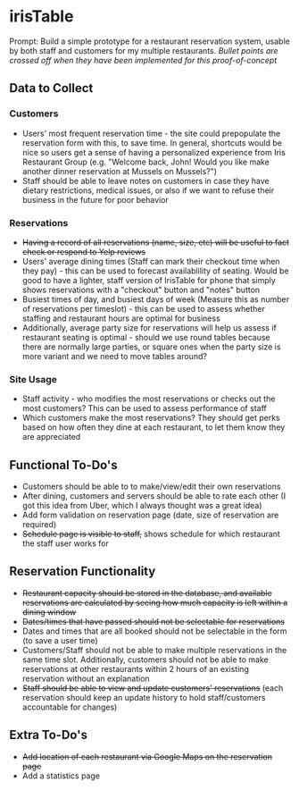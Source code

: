 # irisTable #

Prompt: Build a simple prototype for a restaurant reservation system, usable by both staff and customers for my multiple restaurants.
*Bullet points are crossed off when they have been implemented for this proof-of-concept*

## Data to Collect ##
### Customers ###
* Users' most frequent reservation time - the site could prepopulate the reservation form with this, to save time. In general, shortcuts would be nice so users get a sense of having a personalized experience from Iris Restaurant Group (e.g. "Welcome back, John! Would you like make another dinner reservation at Mussels on Mussels?")
* Staff should be able to leave notes on customers in case they have dietary restrictions, medical issues, or also if we want to refuse their business in the future for poor behavior

### Reservations ###
* <strike>Having a record of all reservations (name, size, etc) will be useful to fact check or respond to Yelp reviews</strike>
* Users' average dining times (Staff can mark their checkout time when they pay) - this can be used to forecast availablility of seating.  Would be good to have a lighter, staff version of IrisTable for phone that simply shows reservations with a "checkout" button and "notes" button
* Busiest times of day, and busiest days of week (Measure this as number of reservations per timeslot) - this can be used to assess whether staffing and restaurant hours are optimal for business
* Additionally, average party size for reservations will help us assess if restaurant seating is optimal - should we use round tables because there are normally large parties, or square ones when the party size is more variant and we need to move tables around?

### Site Usage ###
* Staff activity - who modifies the most reservations or checks out the most customers? This can be used to assess performance of staff
* Which customers make the most reservations? They should get perks based on how often they dine at each restaurant, to let them know they are appreciated

## Functional To-Do's ##
* Customers should be able to to make/view/edit their own reservations
* After dining, customers and servers should be able to rate each other (I got this idea from Uber, which I always thought was a great idea)
* Add form validation on reservation page (date, size of reservation are required)
* <strike>Schedule page is visible to staff,</strike> shows schedule for which restaurant the staff user works for 

## Reservation Functionality ##
* <strike>Restaurant capacity should be stored in the database, and available reservations are calculated by seeing how much capacity is left within a dining window</strike>
* <strike>Dates/times that have passed should not be selectable for reservations</strike>
* Dates and times that are all booked should not be selectable in the form (to save a user time)
* Customers/Staff should not be able to make multiple reservations in the same time slot. Additionally, customers should not be able to make reservations at other restaurants within 2 hours of an existing reservation without an explanation
* <strike>Staff should be able to view and update customers' reservations</strike> (each reservation should keep an update history to hold staff/customers accountable for changes)

## Extra To-Do's ##
* <strike>Add location of each restaurant via Google Maps on the reservation page</strike>
* Add a statistics page

